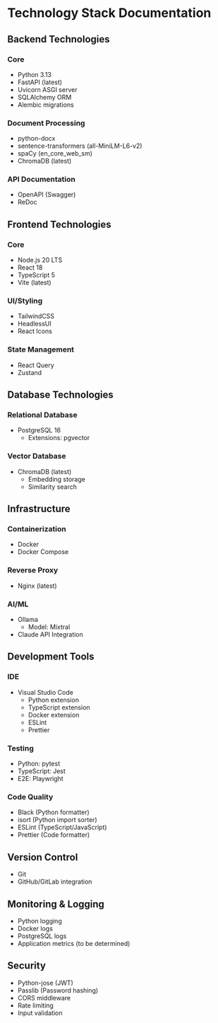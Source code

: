 # Technology Stack Documentation

## Backend Technologies

### Core
- Python 3.13
- FastAPI (latest)
- Uvicorn ASGI server
- SQLAlchemy ORM
- Alembic migrations

### Document Processing
- python-docx
- sentence-transformers (all-MiniLM-L6-v2)
- spaCy (en_core_web_sm)
- ChromaDB (latest)

### API Documentation
- OpenAPI (Swagger)
- ReDoc

## Frontend Technologies

### Core
- Node.js 20 LTS
- React 18
- TypeScript 5
- Vite (latest)

### UI/Styling
- TailwindCSS
- HeadlessUI
- React Icons

### State Management
- React Query
- Zustand

## Database Technologies

### Relational Database
- PostgreSQL 16
  - Extensions: pgvector

### Vector Database
- ChromaDB (latest)
  - Embedding storage
  - Similarity search

## Infrastructure

### Containerization
- Docker
- Docker Compose

### Reverse Proxy
- Nginx (latest)

### AI/ML
- Ollama
  - Model: Mixtral
- Claude API Integration

## Development Tools

### IDE
- Visual Studio Code
  - Python extension
  - TypeScript extension
  - Docker extension
  - ESLint
  - Prettier

### Testing
- Python: pytest
- TypeScript: Jest
- E2E: Playwright

### Code Quality
- Black (Python formatter)
- isort (Python import sorter)
- ESLint (TypeScript/JavaScript)
- Prettier (Code formatter)

## Version Control
- Git
- GitHub/GitLab integration

## Monitoring & Logging
- Python logging
- Docker logs
- PostgreSQL logs
- Application metrics (to be determined)

## Security
- Python-jose (JWT)
- Passlib (Password hashing)
- CORS middleware
- Rate limiting
- Input validation
